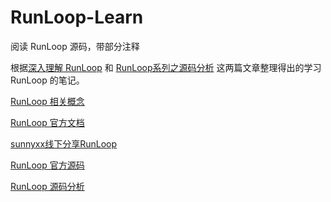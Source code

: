 # RunLoop-Learn
阅读 RunLoop 源码，带部分注释

根据[深入理解 RunLoop](https://blog.ibireme.com/2015/05/18/runloop/) 和 [RunLoop系列之源码分析](http://aaaboom.com/?p=34) 这两篇文章整理得出的学习 RunLoop 的笔记。

[RunLoop 相关概念](https://github.com/taoclouds/RunLoop-Learn/blob/master/RunLoop%20%E7%9A%84%E7%9B%B8%E5%85%B3%E6%A6%82%E5%BF%B5.md)

[RunLoop 官方文档](https://developer.apple.com/library/archive/documentation/Cocoa/Conceptual/Multithreading/RunLoopManagement/RunLoopManagement.html)

[sunnyxx线下分享RunLoop](https://v.youku.com/v_show/id_XODgxODkzODI0.html)

[RunLoop 官方源码](https://opensource.apple.com/tarballs/CF/)

[RunLoop 源码分析](https://github.com/taoclouds/RunLoop-Learn/blob/master/RunLoop%20%E6%BA%90%E7%A0%81%E5%88%86%E6%9E%90.md)
